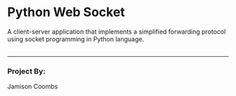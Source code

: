 # Python Web Socket

A client-server application that implements a simplified 
forwarding protocol using socket programming in Python language. 
<br><br><hr>
### Project By:
Jamison Coombs

